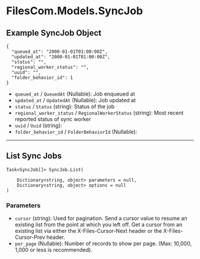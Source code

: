 # FilesCom.Models.SyncJob

## Example SyncJob Object

```
{
  "queued_at": "2000-01-01T01:00:00Z",
  "updated_at": "2000-01-01T01:00:00Z",
  "status": "",
  "regional_worker_status": "",
  "uuid": "",
  "folder_behavior_id": 1
}
```

* `queued_at` / `QueuedAt`  (Nullable<DateTime>): Job enqueued at
* `updated_at` / `UpdatedAt`  (Nullable<DateTime>): Job updated at
* `status` / `Status`  (string): Status of the job
* `regional_worker_status` / `RegionalWorkerStatus`  (string): Most recent reported status of sync worker
* `uuid` / `Uuid`  (string): 
* `folder_behavior_id` / `FolderBehaviorId`  (Nullable<Int64>): 


---

## List Sync Jobs

```
Task<SyncJob[]> SyncJob.List(
    
    Dictionary<string, object> parameters = null,
    Dictionary<string, object> options = null
)
```

### Parameters

* `cursor` (string): Used for pagination.  Send a cursor value to resume an existing list from the point at which you left off.  Get a cursor from an existing list via either the X-Files-Cursor-Next header or the X-Files-Cursor-Prev header.
* `per_page` (Nullable<Int64>): Number of records to show per page.  (Max: 10,000, 1,000 or less is recommended).
